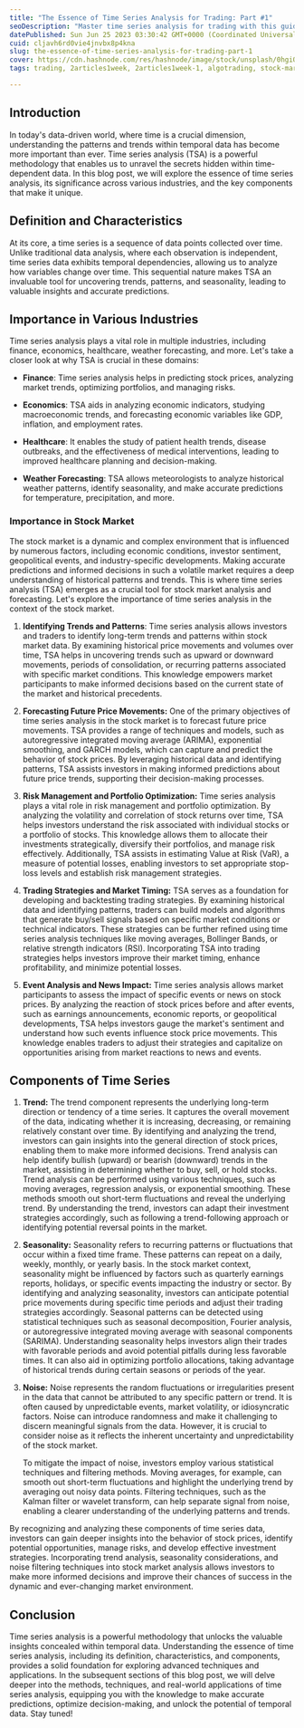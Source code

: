 ```yaml
---
title: "The Essence of Time Series Analysis for Trading: Part #1"
seoDescription: "Master time series analysis for trading with this guide, examining trends, patterns, and seasonality to optimize decisions and manage risk"
datePublished: Sun Jun 25 2023 03:30:42 GMT+0000 (Coordinated Universal Time)
cuid: cljavh6rd0vie4jnvbx8p4kna
slug: the-essence-of-time-series-analysis-for-trading-part-1
cover: https://cdn.hashnode.com/res/hashnode/image/stock/unsplash/0hgiQQEi4ic/upload/8ba124b5138737485386392df15ef6b7.jpeg
tags: trading, 2articles1week, 2articles1week-1, algotrading, stock-market-analysis

---
```


## Introduction

In today's data-driven world, where time is a crucial dimension, understanding the patterns and trends within temporal data has become more important than ever. Time series analysis (TSA) is a powerful methodology that enables us to unravel the secrets hidden within time-dependent data. In this blog post, we will explore the essence of time series analysis, its significance across various industries, and the key components that make it unique.

## Definition and Characteristics

At its core, a time series is a sequence of data points collected over time. Unlike traditional data analysis, where each observation is independent, time series data exhibits temporal dependencies, allowing us to analyze how variables change over time. This sequential nature makes TSA an invaluable tool for uncovering trends, patterns, and seasonality, leading to valuable insights and accurate predictions.

## Importance in Various Industries

Time series analysis plays a vital role in multiple industries, including finance, economics, healthcare, weather forecasting, and more. Let's take a closer look at why TSA is crucial in these domains:

* **Finance**: Time series analysis helps in predicting stock prices, analyzing market trends, optimizing portfolios, and managing risks.
    
* **Economics**: TSA aids in analyzing economic indicators, studying macroeconomic trends, and forecasting economic variables like GDP, inflation, and employment rates.
    
* **Healthcare**: It enables the study of patient health trends, disease outbreaks, and the effectiveness of medical interventions, leading to improved healthcare planning and decision-making.
    
* **Weather Forecasting**: TSA allows meteorologists to analyze historical weather patterns, identify seasonality, and make accurate predictions for temperature, precipitation, and more.
    

### Importance in Stock Market

The stock market is a dynamic and complex environment that is influenced by numerous factors, including economic conditions, investor sentiment, geopolitical events, and industry-specific developments. Making accurate predictions and informed decisions in such a volatile market requires a deep understanding of historical patterns and trends. This is where time series analysis (TSA) emerges as a crucial tool for stock market analysis and forecasting. Let's explore the importance of time series analysis in the context of the stock market.

1. **Identifying Trends and Patterns**: Time series analysis allows investors and traders to identify long-term trends and patterns within stock market data. By examining historical price movements and volumes over time, TSA helps in uncovering trends such as upward or downward movements, periods of consolidation, or recurring patterns associated with specific market conditions. This knowledge empowers market participants to make informed decisions based on the current state of the market and historical precedents.
    
2. **Forecasting Future Price Movements:** One of the primary objectives of time series analysis in the stock market is to forecast future price movements. TSA provides a range of techniques and models, such as autoregressive integrated moving average (ARIMA), exponential smoothing, and GARCH models, which can capture and predict the behavior of stock prices. By leveraging historical data and identifying patterns, TSA assists investors in making informed predictions about future price trends, supporting their decision-making processes.
    
3. **Risk Management and Portfolio Optimization:** Time series analysis plays a vital role in risk management and portfolio optimization. By analyzing the volatility and correlation of stock returns over time, TSA helps investors understand the risk associated with individual stocks or a portfolio of stocks. This knowledge allows them to allocate their investments strategically, diversify their portfolios, and manage risk effectively. Additionally, TSA assists in estimating Value at Risk (VaR), a measure of potential losses, enabling investors to set appropriate stop-loss levels and establish risk management strategies.
    
4. **Trading Strategies and Market Timing:** TSA serves as a foundation for developing and backtesting trading strategies. By examining historical data and identifying patterns, traders can build models and algorithms that generate buy/sell signals based on specific market conditions or technical indicators. These strategies can be further refined using time series analysis techniques like moving averages, Bollinger Bands, or relative strength indicators (RSI). Incorporating TSA into trading strategies helps investors improve their market timing, enhance profitability, and minimize potential losses.
    
5. **Event Analysis and News Impact:** Time series analysis allows market participants to assess the impact of specific events or news on stock prices. By analyzing the reaction of stock prices before and after events, such as earnings announcements, economic reports, or geopolitical developments, TSA helps investors gauge the market's sentiment and understand how such events influence stock price movements. This knowledge enables traders to adjust their strategies and capitalize on opportunities arising from market reactions to news and events.
    

## Components of Time Series

1. **Trend:** The trend component represents the underlying long-term direction or tendency of a time series. It captures the overall movement of the data, indicating whether it is increasing, decreasing, or remaining relatively constant over time. By identifying and analyzing the trend, investors can gain insights into the general direction of stock prices, enabling them to make more informed decisions. Trend analysis can help identify bullish (upward) or bearish (downward) trends in the market, assisting in determining whether to buy, sell, or hold stocks. Trend analysis can be performed using various techniques, such as moving averages, regression analysis, or exponential smoothing. These methods smooth out short-term fluctuations and reveal the underlying trend. By understanding the trend, investors can adapt their investment strategies accordingly, such as following a trend-following approach or identifying potential reversal points in the market.
    
2. **Seasonality:** Seasonality refers to recurring patterns or fluctuations that occur within a fixed time frame. These patterns can repeat on a daily, weekly, monthly, or yearly basis. In the stock market context, seasonality might be influenced by factors such as quarterly earnings reports, holidays, or specific events impacting the industry or sector. By identifying and analyzing seasonality, investors can anticipate potential price movements during specific time periods and adjust their trading strategies accordingly. Seasonal patterns can be detected using statistical techniques such as seasonal decomposition, Fourier analysis, or autoregressive integrated moving average with seasonal components (SARIMA). Understanding seasonality helps investors align their trades with favorable periods and avoid potential pitfalls during less favorable times. It can also aid in optimizing portfolio allocations, taking advantage of historical trends during certain seasons or periods of the year.
    
3. **Noise:** Noise represents the random fluctuations or irregularities present in the data that cannot be attributed to any specific pattern or trend. It is often caused by unpredictable events, market volatility, or idiosyncratic factors. Noise can introduce randomness and make it challenging to discern meaningful signals from the data. However, it is crucial to consider noise as it reflects the inherent uncertainty and unpredictability of the stock market.
    
    To mitigate the impact of noise, investors employ various statistical techniques and filtering methods. Moving averages, for example, can smooth out short-term fluctuations and highlight the underlying trend by averaging out noisy data points. Filtering techniques, such as the Kalman filter or wavelet transform, can help separate signal from noise, enabling a clearer understanding of the underlying patterns and trends.
    

By recognizing and analyzing these components of time series data, investors can gain deeper insights into the behavior of stock prices, identify potential opportunities, manage risks, and develop effective investment strategies. Incorporating trend analysis, seasonality considerations, and noise filtering techniques into stock market analysis allows investors to make more informed decisions and improve their chances of success in the dynamic and ever-changing market environment.

## Conclusion

Time series analysis is a powerful methodology that unlocks the valuable insights concealed within temporal data. Understanding the essence of time series analysis, including its definition, characteristics, and components, provides a solid foundation for exploring advanced techniques and applications. In the subsequent sections of this blog post, we will delve deeper into the methods, techniques, and real-world applications of time series analysis, equipping you with the knowledge to make accurate predictions, optimize decision-making, and unlock the potential of temporal data. Stay tuned!
